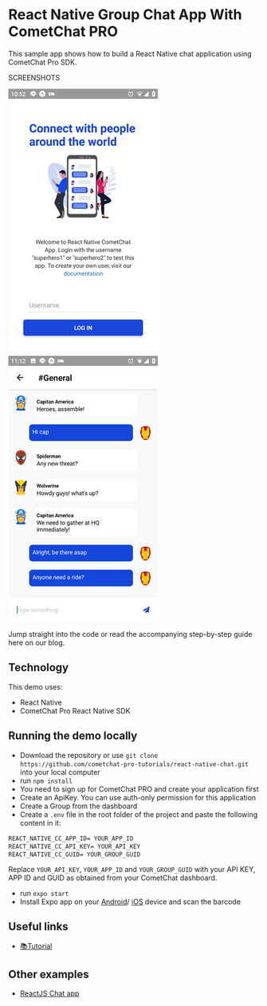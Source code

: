 # React Native Group Chat App With CometChat PRO

This sample app shows how to build a React Native chat application using CometChat Pro SDK. 

SCREENSHOTS

![Login](screenshot/screenshot_1.png)
![Chat Interface](screenshot/screenshot_2.png)

Jump straight into the code or read the accompanying step-by-step guide here on our blog.

## Technology

This demo uses:

* React Native
* CometChat Pro React Native SDK

## Running the demo locally

* Download the repository or use `git clone https://github.com/cometchat-pro-tutorials/react-native-chat.git` into your local computer
* run `npm install`
* You need to sign up for CometChat PRO and create your application first
* Create an ApiKey. You can use auth-only permission for this application
* Create a Group from the dashboard
* Create a `.env` file in the root folder of the project and paste the following content in it:

```
REACT_NATIVE_CC_APP_ID= YOUR_APP_ID
REACT_NATIVE_CC_API_KEY= YOUR_API_KEY
REACT_NATIVE_CC_GUID= YOUR_GROUP_GUID
```

Replace `YOUR_API_KEY`, `YOUR_APP_ID` and `YOUR_GROUP_GUID` with your API KEY, APP ID and GUID as obtained from your CometChat dashboard.
* run `expo start`
* Install Expo app on your [Android](https://play.google.com/store/apps/details?id=host.exp.exponent)/ [iOS](https://apps.apple.com/app/apple-store/id982107779) device and scan the barcode

## Useful links

* [📚Tutorial](https://prodocs.cometchat.com/docs)

## Other examples

* [ReactJS Chat app](https://github.com/cometchat-pro/javascript-reactjs-chat-app)
